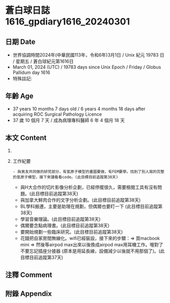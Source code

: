 [_metadata_:encoding]: - "utf-8"
[_metadata_:language]: - "zh-Hant-TW"
[_metadata_:fileformat]: - "markdown"
[_metadata_:MIME_type]: - "text/plain"
[_metadata_:markdown_version]: - "commonmark version 0.30"
[_metadata_:markdown_spec]: - "https://spec.commonmark.org/0.30/"

# 蒼白球日誌1616_gpdiary1616_20240301 #

## 日期 Date ##

* 世界協調時間2024年(中華民國113年，令和6年)3月1日 / Unix 紀元 19783 日 / 星期五 / 蒼白球紀元第1616日
* March 01, 2024 (UTC) / 19783 days since Unix Epoch / Friday / Globus Pallidum day 1616
* 特殊註記:

## 年齡 Age ##

* 37 years 10 months 7 days old / 6 years 4 months 18 days after acquiring ROC Surgical Pathology Licence
* 37 歲 10 個月 7 天 / 成為病理專科醫師 6 年 4 個月 18 天

## 本文 Content ##

1. 

    
2. 工作紀要

       - 與男友共同做的研究部分，有氫原子模型的畫圖要做，有FEM要學。找到了別人寫的完整的氫原子模型，接下來讀看看code。(此目標目前追蹤第38天)
   - 與H大合作的切片影像分析企劃，已經停擺很久，需要檢閱工具有沒有問題。(此目標目前追蹤第38天)
   - 與加拿大鮮肉合作的文字分析企劃。(此目標目前追蹤第38天)
   - BL學科搬遷，主要是助理在規劃，但偶爾也要盯一下 (此目標目前追蹤第38天)
   - 學習音樂理論。(此目標目前追蹤第38天)
   - 偶爾要念點病理書。(此目標目前追蹤第38天)
   - 要開始規劃一些臨床研究。(此目標目前追蹤第38天)
   - 花錢把自家房間無線化。wifi已經裝設，接下來的步驟：=> 買macbook mini => 然後等airpod max出來以後換成airpod max用耳機工作。喔對了不要忘記插座分接器 (原本是用延長線，設備減少以後就不用那個了)。(此目標目前追蹤第37天)


## 注釋 Comment ##


## 附錄 Appendix ##

